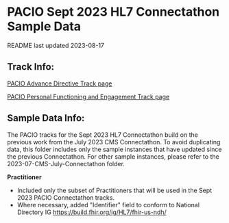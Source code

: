 # PACIO Sept 2023 HL7 Connectathon Sample Data

README last updated 2023-08-17

## Track Info:

[PACIO Advance Directive Track page](https://confluence.hl7.org/display/FHIR/2023+-+09+PACIO+Advance+Directive+Interoperability)

[PACIO Personal Functioning and Engagement Track page](https://confluence.hl7.org/display/FHIR/2023+-+09+PACIO+Personal+Functioning+and+Engagement+Integration)

## Sample Data Info:

The PACIO tracks for the Sept 2023 HL7 Connectathon build on the previous work from the July 2023 CMS Connectathon. To avoid duplicating data, this folder includes only the sample instances that have updated since the previous Connectathon. For other sample instances, please refer to the 2023-07-CMS-July-Connectathon folder.

**Practitioner**
- Included only the subset of Practitioners that will be used in the Sept 2023 PACIO Connectathon tracks.
- Where necessary, added "Identifier" field to conform to National Directory IG https://build.fhir.org/ig/HL7/fhir-us-ndh/ 